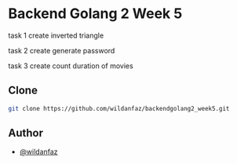 # Backend Golang 2 Week 5

task 1 create inverted triangle


task 2 create generate password


task 3 create count duration of movies

## Clone
```bash
git clone https://github.com/wildanfaz/backendgolang2_week5.git
```
    
## Author

- [@wildanfaz](https://www.github.com/wildanfaz)
